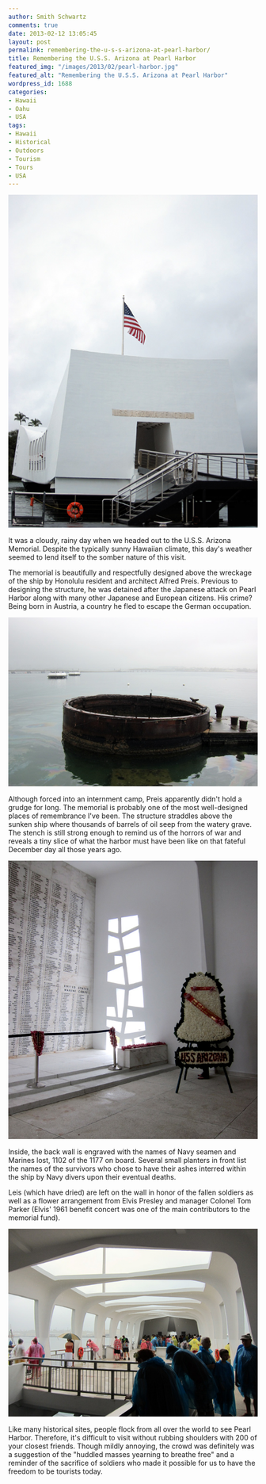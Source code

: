 ```yaml
---
author: Smith Schwartz
comments: true
date: 2013-02-12 13:05:45
layout: post
permalink: remembering-the-u-s-s-arizona-at-pearl-harbor/
title: Remembering the U.S.S. Arizona at Pearl Harbor
featured_img: "/images/2013/02/pearl-harbor.jpg"
featured_alt: "Remembering the U.S.S. Arizona at Pearl Harbor"
wordpress_id: 1688
categories:
- Hawaii
- Oahu
- USA
tags:
- Hawaii
- Historical
- Outdoors
- Tourism
- Tours
- USA
---
```


![uss-arizona](/images/2013/02/uss-arizona.jpg)

It was a cloudy, rainy day when we headed out to the U.S.S. Arizona Memorial. Despite the typically sunny Hawaiian climate, this day's weather seemed to lend itself to the somber nature of this visit. 

The memorial is beautifully and respectfully designed above the wreckage of the ship by Honolulu resident and architect Alfred Preis. Previous to designing the structure, he was detained after the Japanese attack on Pearl Harbor along with many other Japanese and European citizens. His crime? Being born in Austria, a country he fled to escape the German occupation.

![oil-slick](/images/2013/02/oil-slick.jpg)

Although forced into an internment camp, Preis apparently didn't hold a grudge for long. The memorial is probably one of the most well-designed places of remembrance I've been. The structure straddles above the sunken ship where thousands of barrels of oil seep from the watery grave. The stench is still strong enough to remind us of the horrors of war and reveals a tiny slice of what the harbor must have been like on that fateful December day all those years ago. 

![tree-of-life](/images/2013/02/tree-of-life.jpg)

Inside, the back wall is engraved with the names of Navy seamen and Marines lost, 1102 of the 1177 on board. Several small planters in front list the names of the survivors who chose to have their ashes interred within the ship by Navy divers upon their eventual deaths. 

Leis (which have dried) are left on the wall in honor of the fallen soldiers as well as a flower arrangement from Elvis Presley and manager Colonel Tom Parker (Elvis' 1961 benefit concert was one of the main contributors to the memorial fund).

![huddled-masses](/images/2013/02/huddled-masses.jpg)

Like many historical sites, people flock from all over the world to see Pearl Harbor. Therefore, it's difficult to visit without rubbing shoulders with 200 of your closest friends. Though mildly annoying, the crowd was definitely was a suggestion of the "huddled masses yearning to breathe free" and a reminder of the sacrifice of soldiers who made it possible for us to have the freedom to be tourists today.
